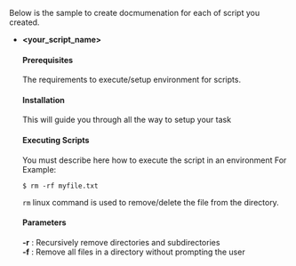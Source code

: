 Below is the sample to create docmumenation for each of script you created.

- **<your_script_name>**
	#### Prerequisites
	The requirements to execute/setup environment for scripts.
	
	#### Installation
	This will guide you through all the way to setup your task
	
	#### Executing Scripts
	You must describe here how to execute the script in an environment
	For Example:
	```
	$ rm -rf myfile.txt
	```
	`rm` linux command is used to remove/delete the file from the directory.

	#### Parameters	 
	**-r** : Recursively remove directories and subdirectories  
	**-f** : Remove all files in a directory without prompting the user 